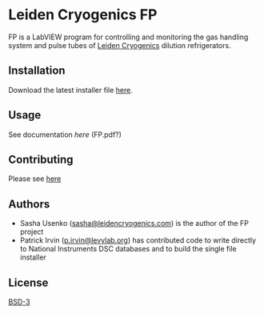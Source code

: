 # Leiden Cryogenics FP

FP is a LabVIEW program for controlling and monitoring the gas handling system and pulse tubes of [Leiden Cryogenics](https://leiden-cryogenics.com/) dilution refrigerators.

## Installation

Download the latest installer file [here](https://github.com/levylabpitt/Leiden-FP/releases/latest).

## Usage

See documentation _here_ (FP.pdf?)

## Contributing

Please see [here](https://github.com/levylabpitt/Leiden-FP/blob/master/docs/CONTRIBUTING.md)

## Authors
- Sasha Usenko (sasha@leidencryogenics.com) is the author of the FP project
- Patrick Irvin (p.irvin@levylab.org) has contributed code to write directly to National Instruments DSC databases and to build the single file installer

## License
[BSD-3](https://choosealicense.com/licenses/bsd-3-clause/)
